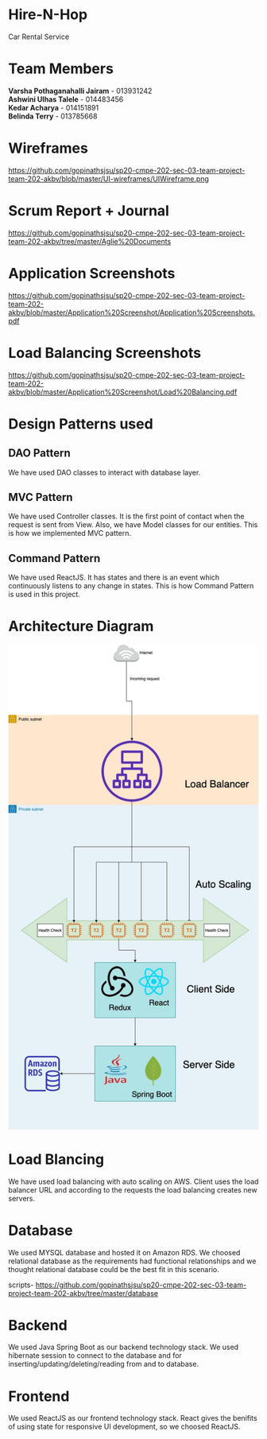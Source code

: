 # Hire-N-Hop
Car Rental Service

# Team Members

<b>Varsha Pothaganahalli Jairam</b> - 013931242 <br />
<b>Ashwini Ulhas Talele</b> - 014483456 <br />
<b>Kedar Acharya</b> - 014151891 <br/>
<b>Belinda Terry</b> - 013785668 <br />



# Wireframes
https://github.com/gopinathsjsu/sp20-cmpe-202-sec-03-team-project-team-202-akbv/blob/master/UI-wireframes/UIWireframe.png


# Scrum Report + Journal 
https://github.com/gopinathsjsu/sp20-cmpe-202-sec-03-team-project-team-202-akbv/tree/master/Aglie%20Documents


# Application Screenshots
https://github.com/gopinathsjsu/sp20-cmpe-202-sec-03-team-project-team-202-akbv/blob/master/Application%20Screenshot/Application%20Screenshots.pdf

# Load Balancing Screenshots
https://github.com/gopinathsjsu/sp20-cmpe-202-sec-03-team-project-team-202-akbv/blob/master/Application%20Screenshot/Load%20Balancing.pdf

# Design Patterns used

## DAO Pattern

We have used DAO classes to interact with database layer.


## MVC Pattern

We have used Controller classes. It is the first point of contact when the request is sent from View. 
Also, we have Model classes for our entities. This is how we implemented MVC pattern.

## Command Pattern

We have used ReactJS. It has states and there is an event which continuously listens to any change in states.
This is how Command Pattern is used in this project.


<h1>Architecture Diagram</h1>

![Architecture diagram](Architecture.jpg)

# Load Blancing

We have used load balancing with auto scaling on AWS.
Client uses the load balancer URL and according to the requests the load balancing creates new servers.

# Database

We used MYSQL database and hosted it on Amazon RDS.
We choosed relational database as the requirements had functional relationships and we thought relational database could be the best fit in this scenario.

scripts- 
https://github.com/gopinathsjsu/sp20-cmpe-202-sec-03-team-project-team-202-akbv/tree/master/database

# Backend

We used Java Spring Boot as our backend technology stack.
We used hibernate session to connect to the database and for inserting/updating/deleting/reading from and to database.


# Frontend

We used ReactJS as our frontend technology stack.
React gives the benifits of using state for responsive UI development, so we choosed ReactJS.
